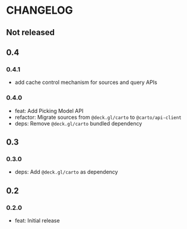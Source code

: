 # CHANGELOG

## Not released

## 0.4

### 0.4.1
- add cache control mechanism for sources and query APIs

### 0.4.0

- feat: Add Picking Model API
- refactor: Migrate sources from `@deck.gl/carto` to `@carto/api-client`
- deps: Remove `@deck.gl/carto` bundled dependency

## 0.3

### 0.3.0

- deps: Add `@deck.gl/carto` as dependency

## 0.2

### 0.2.0

- feat: Initial release

